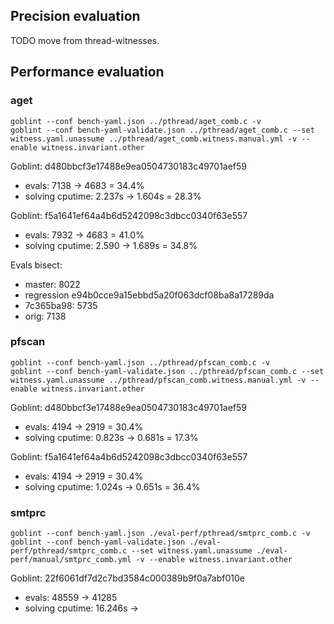 ## Precision evaluation

TODO move from thread-witnesses.

## Performance evaluation

### aget
```console
goblint --conf bench-yaml.json ../pthread/aget_comb.c -v
goblint --conf bench-yaml-validate.json ../pthread/aget_comb.c --set witness.yaml.unassume ../pthread/aget_comb.witness.manual.yml -v --enable witness.invariant.other
```

Goblint: d480bbcf3e17488e9ea0504730183c49701aef59
* evals: 7138 → 4683 = 34.4%
* solving cputime: 2.237s → 1.604s = 28.3%

Goblint: f5a1641ef64a4b6d5242098c3dbcc0340f63e557
* evals: 7932 → 4683 = 41.0%
* solving cputime: 2.590 → 1.689s = 34.8%

Evals bisect:
* master: 8022
* regression e94b0cce9a15ebbd5a20f063dcf08ba8a17289da
* 7c365ba98: 5735
* orig: 7138



### pfscan
```console
goblint --conf bench-yaml.json ../pthread/pfscan_comb.c -v
goblint --conf bench-yaml-validate.json ../pthread/pfscan_comb.c --set witness.yaml.unassume ../pthread/pfscan_comb.witness.manual.yml -v --enable witness.invariant.other
```

Goblint: d480bbcf3e17488e9ea0504730183c49701aef59
* evals: 4194 → 2919 = 30.4%
* solving cputime: 0.823s → 0.681s = 17.3%

Goblint: f5a1641ef64a4b6d5242098c3dbcc0340f63e557
* evals: 4194 → 2919 = 30.4%
* solving cputime: 1.024s → 0.651s = 36.4%



### smtprc
```console
goblint --conf bench-yaml.json ./eval-perf/pthread/smtprc_comb.c -v
goblint --conf bench-yaml-validate.json ./eval-perf/pthread/smtprc_comb.c --set witness.yaml.unassume ./eval-perf/manual/smtprc_comb.yml -v --enable witness.invariant.other
```

Goblint: 22f6061df7d2c7bd3584c000389b9f0a7abf010e
* evals: 48559 → 41285
* solving cputime:  16.246s → 
